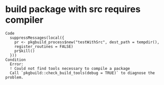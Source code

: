 # build package with src requires compiler

    Code
      suppressMessages(local({
        pr <- pkgbuild_process$new("testWithSrc", dest_path = tempdir(),
        register_routines = FALSE)
        pr$kill()
      }))
    Condition
      Error:
      ! Could not find tools necessary to compile a package
      Call `pkgbuild::check_build_tools(debug = TRUE)` to diagnose the problem.

